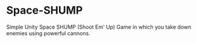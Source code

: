 # Space-SHUMP
Simple Unity Space SHUMP (Shoot Em' Up) Game in which you take down enemies using powerful cannons.
